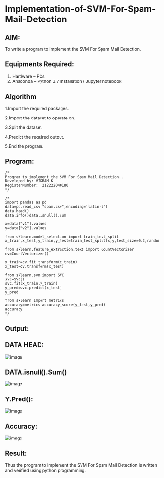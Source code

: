 # Implementation-of-SVM-For-Spam-Mail-Detection

## AIM:
To write a program to implement the SVM For Spam Mail Detection.

## Equipments Required:
1. Hardware – PCs
2. Anaconda – Python 3.7 Installation / Jupyter notebook

## Algorithm
1.Import the required packages.

2.Import the dataset to operate on.

3.Split the dataset.

4.Predict the required output.

5.End the program.

## Program:
```
/*
Program to implement the SVM For Spam Mail Detection..
Developed by: VIKRAM K
RegisterNumber:  212222040180
*/
```
```
/*
import pandas as pd
data=pd.read_csv("spam.csv",encoding='latin-1')
data.head()
data.info()data.isnull().sum

x=data["v1"].values
y=data["v2"].values

from sklearn.model_selection import train_test_split
x_train,x_test,y_train,y_test=train_test_split(x,y,test_size=0.2,random_state=0)

from sklearn.feature_extraction.text import CountVectorizer
cv=CountVectorizer()

x_train=cv.fit_transform(x_train)
x_test=cv.transform(x_test)

from sklearn.svm import SVC
svc=SVC()
svc.fit(x_train,y_train)
y_pred=svc.predict(x_test)
y_pred

from sklearn import metrics
accuracy=metrics.accuracy_score(y_test,y_pred)
accuracy
*/
```
## Output:

## DATA HEAD:


![image](https://github.com/VIKRAMK21062005/Implementation-of-SVM-For-Spam-Mail-Detection/assets/120624033/570e6114-4c48-41d5-ac2a-ef30130ab0eb)

## DATA.isnull().Sum()


![image](https://github.com/VIKRAMK21062005/Implementation-of-SVM-For-Spam-Mail-Detection/assets/120624033/f6c68a14-012e-4277-9a8e-2cbec7197e4a)

## Y.Pred():


![image](https://github.com/VIKRAMK21062005/Implementation-of-SVM-For-Spam-Mail-Detection/assets/120624033/de7c7b34-0a1c-46ef-bb7c-26335682ed62)

## Accuracy:


![image](https://github.com/VIKRAMK21062005/Implementation-of-SVM-For-Spam-Mail-Detection/assets/120624033/bf806ce0-9818-417a-a688-cea985d3d763)

## Result:
Thus the program to implement the SVM For Spam Mail Detection is written and verified using python programming.
